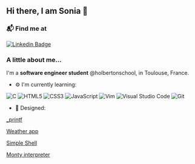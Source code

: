 ## Hi there, I am Sonia 👋

### 📬 Find me at
[![Linkedin Badge](https://img.shields.io/badge/-LinkedIn-blue?style=flat-square&logo=Linkedin&logoColor=white&link=https://https://www.linkedin.com/in/nguyensonia/)](https://www.linkedin.com/in/nguyensonia)

### A little about me...
I'm a **software engineer student** @holbertonschool, in Toulouse, France.

- ⚙️ I'm currently learning: 

![C](https://img.shields.io/badge/c-%2300599C.svg?style=for-the-badge&logo=c&logoColor=white)
![HTML5](https://img.shields.io/badge/html5-%23E34F26.svg?style=for-the-badge&logo=html5&logoColor=white)
![CSS3](https://img.shields.io/badge/css3-%231572B6.svg?style=for-the-badge&logo=css3&logoColor=white)
![JavaScript](https://img.shields.io/badge/javascript-%23323330.svg?style=for-the-badge&logo=javascript&logoColor=%23F7DF1E)
![Vim](https://img.shields.io/badge/VIM-%2311AB00.svg?style=for-the-badge&logo=vim&logoColor=white)
![Visual Studio Code](https://img.shields.io/badge/Visual%20Studio%20Code-0078d7.svg?style=for-the-badge&logo=visual-studio-code&logoColor=white)
![Git](https://img.shields.io/badge/git-%23F05033.svg?style=for-the-badge&logo=git&logoColor=white)

- 💅 Designed: 

[_printf](https://github.com/AsiaGrpr/holbertonschool-printf)

[Weather app](https://deft-gelato-bc8639.netlify.app/)

[Simple Shell](https://github.com/HugoCLI/holbertonschool-simple_shell)

[Monty interpreter](https://github.com/soniangn/holbertonschool-monty)
